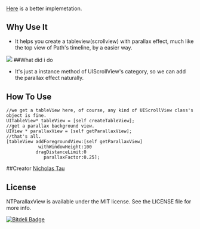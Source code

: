 
####
[Here](https://github.com/jamztang/CSStickyHeaderFlowLayout) is a better implemetation.  

## Why Use It

* It helps you create a tableview(scrollview) with parallax effect, much like the top view of Path's timeline, by a easier way.

![](https://raw.github.com/demon1105/ImagesLib/master/demo_parallaxview.gif)
##What did i do

* It's just a instance method of UIScrollView's category, so we can add the parallax effect naturally.

## How To Use

```
//we get a tableView here, of course, any kind of UIScrollView class's object is fine.
UITableView* tableView = [self createTableView];
//get a parallax background view.
UIView * parallaxView = [self getParallaxView];
//that's all.
[tableView addForegroundView:[self getParallaxView]
            withWindowHeight:100
           dragDistanceLimit:0
              parallaxFactor:0.25];

```

##Creator
[Nicholas Tau](http://www.taofengping.com)

## License

NTParallaxView is available under the MIT license. See the LICENSE file for more info.


[![Bitdeli Badge](https://d2weczhvl823v0.cloudfront.net/demon1105/ntparallaxview/trend.png)](https://bitdeli.com/free "Bitdeli Badge")

